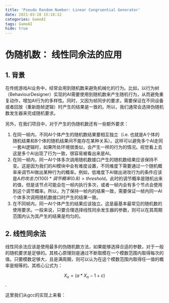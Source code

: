 ```yaml
---
title: 'Pseudo Random Number: Linear Congruential Generator'
date: 2021-03-28 15:18:12
categories: GameAI
tags: GameAI
hide: true
---
```


# 伪随机数： 线性同余法的应用

## 1. 背景

在传统游戏AI业务中，经常会用到随机数来避免机械化的行为。比如，以行为树（BehaviourDesigner）实现的AI需要使用到随机数来产生随机行为，从而避免重复动作，增加AI行为的多样性。同时，又因为帧同步的要求，需要保证在不同设备或者回放（重新跑帧逻辑）时产生的结果是一致的。所以，我们通常会选择伪随机数发生器来完成随机要求。

另外，在我们项目中，对于产生的伪随机数还有一些额外要求：

1. 在同一帧内，不同AI个体产生的随机数结果要相互独立（i.e. 也就是A个体的随机结果和B个体的随机结果间不能存在某种关系）。这样可以避免多个AI走同一套AI逻辑时，如果所处环境很类似，会产生一样的行为的情况。视觉看上去这是多个AI出现了行为一致，很容易被看出来是AI。
2. 在同一帧内，同一AI个体多次调用随机数接口产生的随机数结果应该保持不变。这是因为我们的AI模块中会有难度设置，不同难度下需要通过一个随机概率来调节AI做出某种行为的概率。例如，低难度下AI做出进攻行为的条件应该是$A的攻击力(100)*调节概率(0.8) > threshold$。此时的调节概率是随机出来的值，但是该节点可能会在一帧内执行多次，或者一帧内会有多个节点会使用到这个调节概率。所以，为了保持一帧内的结果一致，需要保证一帧内同一AI个体多次调用随机数接口时产生的结果一致。
3. 在不同帧内，同一AI个体产生的结果应该独立。这是最基本最常见的随机数的使用要求。一般来说，只要合理选择线性同余发生器的参数，则可以在其周期范围内认为其产生的结果是均匀的。

## 2. 线性同余法

线性同余法应该是使用最多的伪随机数方法，如果能够选择合适的参数，对于一般的随机要求是足够的。其核心原理则是通过不断取模在一个模数范围内取得每次的值。只要模数足够大，且是满周期，则可以认为在这个模数范围内取得任一值的概率是相等的。其核心公式为：

$$X_n = (a*X_n-1 + c) % m$$.

这里我们从gcc的实现上来看：



